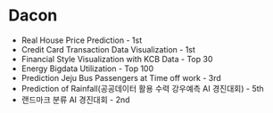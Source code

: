 # Dacon

- Real House Price Prediction - 1st
- Credit Card Transaction Data Visualization - 1st
- Financial Style Visualization with KCB Data - Top 30
- Energy Bigdata Utilization - Top 100
- Prediction Jeju Bus Passengers at Time off work - 3rd 
- Prediction of Rainfall(공공데이터 활용 수력 강우예측 AI 경진대회) - 5th 
- 랜드마크 분류 AI 경진대회 - 2nd 
